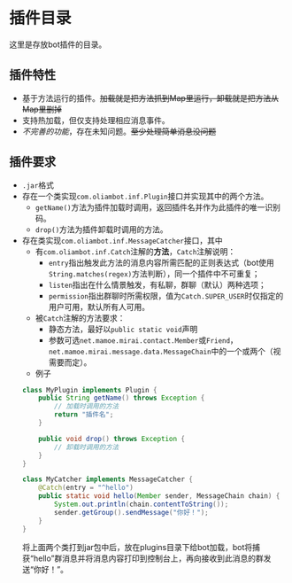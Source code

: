 # 插件目录
这里是存放bot插件的目录。
## 插件特性
* 基于方法运行的插件。~~加载就是把方法抓到Map里运行，卸载就是把方法从Map里删掉~~
* 支持热加载，但仅支持处理相应消息事件。
* _不完善的功能_，存在未知问题。~~至少处理简单消息没问题~~

## 插件要求
* `.jar`格式
* 存在一个类实现`com.oliambot.inf.Plugin`接口并实现其中的两个方法。
  * `getName()`方法为插件加载时调用，返回插件名并作为此插件的唯一识别码。
  * `drop()`方法为插件卸载时调用的方法。
* 存在类实现`com.oliambot.inf.MessageCatcher`接口，其中
  * 有`com.oliambot.inf.Catch`注解的**方法**，`Catch`注解说明：
    * `entry`指出触发此方法的消息内容所需匹配的正则表达式（bot使用`String.matches(regex)`方法判断），同一个插件中不可重复；
    * `listen`指出在什么情景触发，有私聊，群聊（默认）两种选项；
    * `permission`指出群聊时所需权限，值为`Catch.SUPER_USER`时仅指定的用户可用，默认所有人可用。
  * 被`Catch`注解的方法要求：
    * 静态方法，最好以`public static void`声明
    * 参数可选`net.mamoe.mirai.contact.Member`或`Friend`，`net.mamoe.mirai.message.data.MessageChain`中的一个或两个（视需要而定）。
  * 例子
  ```java
  class MyPlugin implements Plugin {
      public String getName() throws Exception {
          // 加载时调用的方法
          return "插件名";
      }         

      public void drop() throws Exception {
          // 卸载时调用的方法
      }
  }
  ```
  ```java
  class MyCatcher implements MessageCatcher {
      @Catch(entry = "^hello")
      public static void hello(Member sender, MessageChain chain) {
          System.out.println(chain.contentToString());
          sender.getGroup().sendMessage("你好！");
      }
  }
  ```
  将上面两个类打到jar包中后，放在plugins目录下给bot加载，bot将捕获“hello”群消息并将消息内容打印到控制台上，再向接收到此消息的群发送“你好！”。
      

